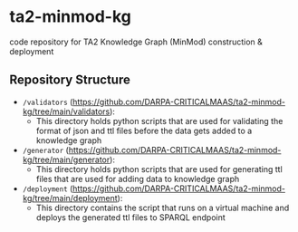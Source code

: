 # ta2-minmod-kg
code repository for TA2 Knowledge Graph (MinMod) construction &amp; deployment

## Repository Structure

- `/validators` (https://github.com/DARPA-CRITICALMAAS/ta2-minmod-kg/tree/main/validators): 
  - This directory holds python scripts that are used for validating the format of json and ttl files before the data gets added to a knowledge graph
- `/generator` (https://github.com/DARPA-CRITICALMAAS/ta2-minmod-kg/tree/main/generator):
    - This directory holds python scripts that are used for generating ttl files that are used for adding data to knowledge graph
- `/deployment` (https://github.com/DARPA-CRITICALMAAS/ta2-minmod-kg/tree/main/deployment):
    - This directory contains the script that runs on a virtual machine and deploys the generated ttl files to SPARQL endpoint
